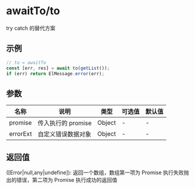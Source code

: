 # awaitTo/to

try catch 的替代方案

## 示例

```js
// to = awaitTo
const [err, res] = await to(getList());
if (err) return ElMessage.error(err);
```

## 参数

| 名称     | 说明               | 类型   | 可选值 | 默认值 |
| -------- | ------------------ | ------ | ------ | ------ |
| promise  | 传入执行的 promise | Object | -      | -      |
| errorExt | 自定义错误数据对象 | Object | -      | -      |

## 返回值

([Error|null,any|undefine]): 返回一个数组，数组第一项为 Promise 执行失败抛出的错误，第二项为 Promise 执行成功的返回值
